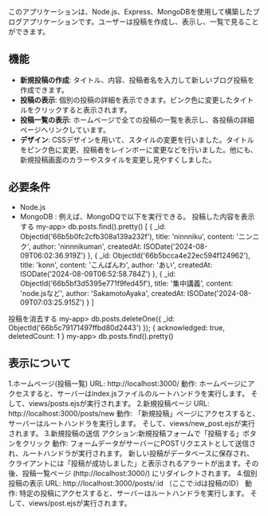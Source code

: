 このアプリケーションは、Node.js、Express、MongoDBを使用して構築したブログアプリケーションです。ユーザーは投稿を作成し、表示し、一覧で見ることができます。

## 機能

- **新規投稿の作成**: タイトル、内容、投稿者名を入力して新しいブログ投稿を作成できます。
- **投稿の表示**: 個別の投稿の詳細を表示できます。ピンク色に変更したタイトルをクリックすると表示されます。
- **投稿一覧の表示**: ホームページで全ての投稿の一覧を表示し、各投稿の詳細ページへリンクしています。
- **デザイン**: CSSデザインを用いて、スタイルの変更を行いました。タイトルをピンク色に変更、投稿者をレインボーに変更などを行いました。他にも、新規投稿画面のカラーやスタイルを変更し見やすくしました。

## 必要条件

- Node.js 
- MongoDB :
例えば、MongoDQで以下を実行できる。
投稿した内容を表示する
my-app> db.posts.find().pretty()
[
  {
    _id: ObjectId('66b5b0fc2cfb308a139a232f'),
    title: 'ninnniku',
    content: 'ニンニク',
    author: 'ninnnikuman',
    createdAt: ISODate('2024-08-09T06:02:36.919Z')
  },
  {
    _id: ObjectId('66b5bcca4e22ec594f124962'),
    title: 'konn',
    content: 'こんばんわ',
    author: 'あい',
    createdAt: ISODate('2024-08-09T06:52:58.784Z')
  },
  {
    _id: ObjectId('66b5bf3d5395e771f9fed45f'),
    title: '集中講義',
    content: 'node.jsなど',
    author: 'SakamotoAyaka',
    createdAt: ISODate('2024-08-09T07:03:25.915Z')
  }
]

投稿を消去する
my-app> db.posts.deleteOne({ _id: ObjectId('66b5c79171497ffbd80d2443') });
{ acknowledged: true, deletedCount: 1 }
my-app> db.posts.find().pretty()

## 表示について
1.ホームページ(投稿一覧)
URL: http://localhost:3000/
動作: ホームページにアクセスすると、サーバーはindex.jsファイルのルートハンドラを実行します。
そして、views/posts.ejsが実行されます。
2.新規投稿ぺージ
URL: http://localhost:3000/posts/new
動作: 「新規投稿」ページにアクセスすると、サーバーはルートハンドラを実行します。
そして、views/new_post.ejsが実行されます。
3.新規投稿の送信
アクション:新規投稿フォームで「投稿する」ボタンをクリック
動作: フォームデータがサーバーにPOSTリクエストとして送信され、ルートハンドラが実行されます。
新しい投稿がデータベースに保存され、クライアントには「投稿が成功しました」と表示されるアラートが出ます。その後、投稿一覧ページ (http://localhost:3000/) にリダイレクトされます。
4.個別投稿の表示
URL: http://localhost:3000/posts/:id （ここで:idは投稿のID）
動作: 特定の投稿にアクセスすると、サーバーはルートハンドラを実行します。
そして、views/post.ejsが実行されます。